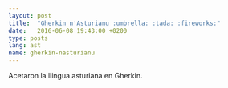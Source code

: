```yaml
---
layout: post
title:  "Gherkin n'Asturianu :umbrella: :tada: :fireworks:"
date:   2016-06-08 19:43:00 +0200
type: posts
lang: ast
name: gherkin-nasturianu
---
```


Acetaron la llingua asturiana en Gherkin. 
